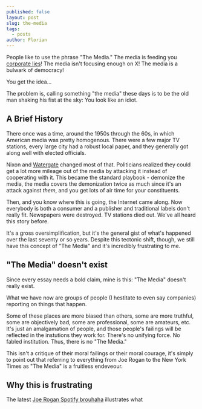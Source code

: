 ```yaml
---
published: false
layout: post
slug: the-media
tags:
  - posts
author: Florian
---
```


People like to use the phrase "The Media." The media is feeding you [corporate lies](https://twitter.com/elonmusk/status/1482853293814599686)! The media isn't focusing enough on X! The media is a bulwark of democracy!

You get the idea...

The problem is, calling something "the media" these days is to be the old man shaking his fist at the sky: You look like an idiot.

## A Brief History

There once was a time, around the 1950s through the 60s, in which American media was pretty homogenous. There were a few major TV stations, every large city had a robust local paper, and they generally got along well with elected officials.

Nixon and [Watergate](https://en.wikipedia.org/wiki/Watergate_scandal) changed most of that. Politicians realized they could get a lot more mileage out of the media by attacking it instead of cooperating with it. This became the standard playbook - demonize the media, the media covers the demonization twice as much since it's an attack against *them*, and you get lots of air time for your constituents.

Then, and you know where this is going, the Internet came along. Now everybody is both a consumer and a publisher and traditional labels don't really fit. Newspapers were destroyed. TV stations died out. We've all heard this story before. 

It's a gross oversimplification, but it's the general gist of what's happened over the last seventy or so years. Despite this tectonic shift, though, we still have this concept of "The Media" and it's incredibly frustrating to me.

## "The Media" doesn't exist

Since every essay needs a bold claim, mine is this: "The Media" doesn't really exist.

What we have now are groups of people (I hestitate to even say companies) reporting on things that happen.

Some of these places are more biased than others, some are more truthful, some are objectively bad, some are professional, some are amateurs, etc. It's just an amalgamation of people, and those people's failings will be reflected in the instutions they work for. There's no unifying force. No fabled institution. Thus, there is no "The Media."

This isn't a critique of their moral failings or their moral courage, it's simply to point out that referring to everything from Joe Rogan to the New York Times as "The Media" is a fruitless endeveour.

## Why this is frustrating








The latest [Joe Rogan Spotify brouhaha](nytimes.com/2022/02/17/arts/music/spotify-joe-rogan-misinformation.html) illustrates what 